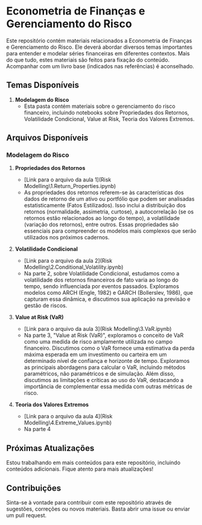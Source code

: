 # Econometria de Finanças e Gerenciamento do Risco

Este repositório contém materiais relacionados a Econometria de Finanças e Gerenciamento do Risco. Ele deverá abordar diversos temas importantes para entender e modelar séries financeiras em diferentes contextos. Mais do que tudo, estes materiais são feitos para fixação do conteúdo. Acompanhar com um livro base (indicados nas referências) é aconselhado.

## Temas Disponíveis

1. **Modelagem do Risco**
   - Esta pasta contém materiais sobre o gerenciamento do risco financeiro, incluindo notebooks sobre Propriedades dos Retornos, Volatilidade Condicional, Value at Risk, Teoria dos Valores Extremos.

## Arquivos Disponíveis

### Modelagem do Risco

1. **Propriedades dos Retornos**
   - [Link para o arquivo da aula 1](Risk Modelling\1.Return_Properties.ipynb)
   - As propriedades dos retornos referem-se às características dos dados de retorno de um ativo ou portfólio que podem ser analisadas estatisticamente (Fatos Estilizados). Isso inclui a distribuição dos retornos (normalidade, assimetria, curtose), a autocorrelação (se os retornos estão relacionados ao longo do tempo), a volatilidade (variação dos retornos), entre outros. Essas propriedades são essenciais para compreender os modelos mais complexos que serão utilizados nos próximos cadernos.

2. **Volatilidade Condicional**
   - [Link para o arquivo da aula 2](Risk Modelling\2.Conditional_Volatility.ipynb)
   - Na parte 2, sobre Volatilidade Condicional, estudamos como a volatilidade dos retornos financeiros de fato varia ao longo do tempo, sendo influenciada por eventos passados. Exploramos modelos como ARCH (Engle, 1982) e GARCH (Bollerslev, 1986), que capturam essa dinâmica, e discutimos sua aplicação na previsão e gestão de riscos. 

3. **Value at Risk (VaR)**
   - [Link para o arquivo da aula 3](Risk Modelling\3.VaR.ipynb)
   - Na parte 3, "Value at Risk (VaR)", exploramos o conceito de VaR como uma medida de risco amplamente utilizada no campo financeiro. Discutimos como o VaR fornece uma estimativa da perda máxima esperada em um investimento ou carteira em um determinado nível de confiança e horizonte de tempo. Exploramos as principais abordagens para calcular o VaR, incluindo métodos paramétricos, não paramétricos e de simulação. Além disso, discutimos as limitações e críticas ao uso do VaR, destacando a importância de complementar essa medida com outras métricas de risco. 

4. **Teoria dos Valores Extremos**
   - [Link para o arquivo da aula 4](Risk Modelling\4.Extreme_Values.ipynb)
   - Na parte 4

## Próximas Atualizações

Estou trabalhando em mais conteúdos para este repositório, incluindo conteúdos adicionais. Fique atento para mais atualizações!

## Contribuições

Sinta-se à vontade para contribuir com este repositório através de sugestões, correções ou novos materiais. Basta abrir uma issue ou enviar um pull request.

